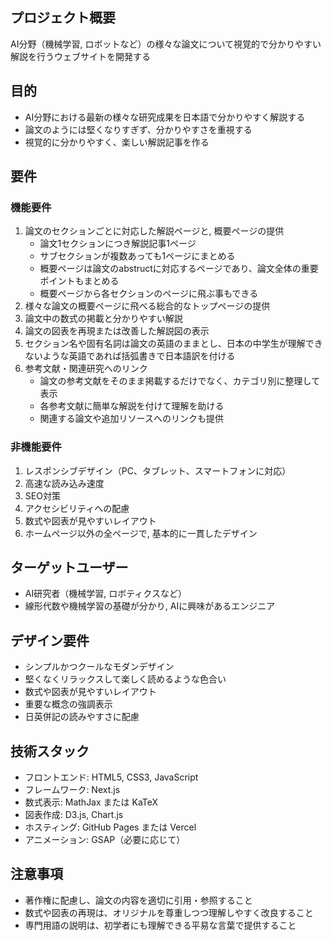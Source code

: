 <!-- e# 要件定義書: AI論文ビジュアル解説ウェブサイト -->

## プロジェクト概要

AI分野（機械学習, ロボットなど）の様々な論文について視覚的で分かりやすい解説を行うウェブサイトを開発する

## 目的

- AI分野における最新の様々な研究成果を日本語で分かりやすく解説する
- 論文のようには堅くなりすぎず、分かりやすさを重視する
- 視覚的に分かりやすく、楽しい解説記事を作る

## 要件

### 機能要件

1. 論文のセクションごとに対応した解説ページと, 概要ページの提供
   - 論文1セクションにつき解説記事1ページ
   - サブセクションが複数あっても1ページにまとめる
   - 概要ページは論文のabstructに対応するページであり、論文全体の重要ポイントもまとめる
   - 概要ページから各セクションのページに飛ぶ事もできる
2. 様々な論文の概要ページに飛べる総合的なトップページの提供
3. 論文中の数式の掲載と分かりやすい解説
4. 論文の図表を再現または改善した解説図の表示
5. セクション名や固有名詞は論文の英語のままとし、日本の中学生が理解できないような英語であれば括弧書きで日本語訳を付ける
6. 参考文献・関連研究へのリンク
   - 論文の参考文献をそのまま掲載するだけでなく、カテゴリ別に整理して表示
   - 各参考文献に簡単な解説を付けて理解を助ける
   - 関連する論文や追加リソースへのリンクも提供

### 非機能要件

1. レスポンシブデザイン（PC、タブレット、スマートフォンに対応）
2. 高速な読み込み速度
3. SEO対策
4. アクセシビリティへの配慮
5. 数式や図表が見やすいレイアウト
6. ホームページ以外の全ページで, 基本的に一貫したデザイン

## ターゲットユーザー

- AI研究者（機械学習, ロボティクスなど）
- 線形代数や機械学習の基礎が分かり, AIに興味があるエンジニア

## デザイン要件

- シンプルかつクールなモダンデザイン
- 堅くなくリラックスして楽しく読めるような色合い
- 数式や図表が見やすいレイアウト
- 重要な概念の強調表示
- 日英併記の読みやすさに配慮

## 技術スタック

- フロントエンド: HTML5, CSS3, JavaScript
- フレームワーク: Next.js
- 数式表示: MathJax または KaTeX
- 図表作成: D3.js, Chart.js
- ホスティング: GitHub Pages または Vercel
- アニメーション: GSAP（必要に応じて）

## 注意事項

- 著作権に配慮し、論文の内容を適切に引用・参照すること
- 数式や図表の再現は、オリジナルを尊重しつつ理解しやすく改良すること
- 専門用語の説明は、初学者にも理解できる平易な言葉で提供すること
